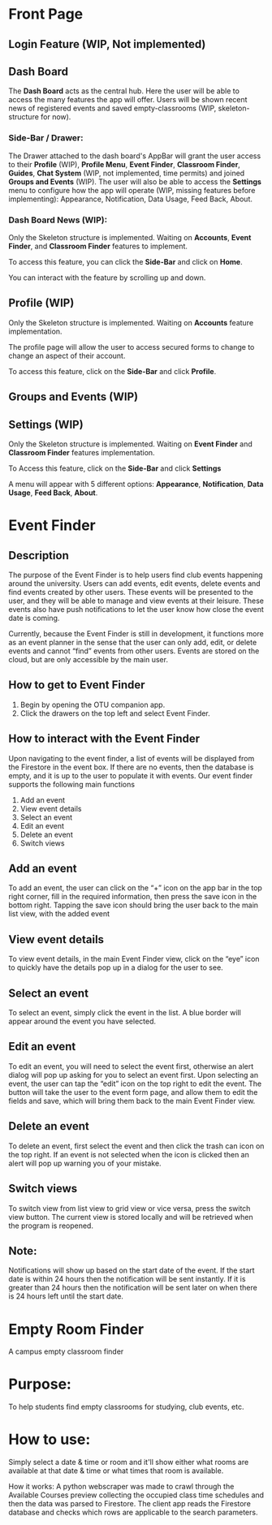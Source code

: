 # Front Page

## Login Feature (WIP, Not implemented)

## Dash Board

The __Dash Board__ acts as the central hub. Here the user will be able to access the many features the app will offer. Users will be shown recent news of registered events and saved empty-classrooms (WIP, skeleton-structure for now).

### Side-Bar / Drawer:

The Drawer attached to the dash board's AppBar will grant the user access to their __Profile__ (WIP), __Profile Menu__, __Event Finder__, __Classroom Finder__, __Guides__, __Chat System__ (WIP, not implemented, time permits) and joined __Groups and Events__ (WIP). The user will also be able to access the __Settings__ menu to configure how the app will operate (WIP, missing features before implementing): Appearance, Notification, Data Usage, Feed Back, About.

### Dash Board News (WIP):

Only the Skeleton structure is implemented. Waiting on __Accounts__, __Event Finder__, and __Classroom Finder__ features to implement. 

To access this feature, you can click the __Side-Bar__ and click on __Home__. 

You can interact with the feature by scrolling up and down.

## Profile (WIP)

Only the Skeleton structure is implemented. Waiting on __Accounts__ feature implementation. 

The profile page will allow the user to access secured forms to change to change an aspect of their account. 

To access this feature, click on the __Side-Bar__ and click __Profile__.

## Groups and Events (WIP)

## Settings (WIP)

Only the Skeleton structure is implemented. Waiting on __Event Finder__ and __Classroom Finder__ features implementation.

To Access this feature, click on the __Side-Bar__ and click __Settings__ 

A menu will appear with 5 different options: __Appearance__, __Notification__, __Data Usage__, __Feed Back__, __About__.

# Event Finder

## Description
The purpose of the Event Finder is to help users find club events happening around the university. Users can add events, edit events, delete events and find events created by other users. These events will be presented to the user, and they will be   able to manage and view events at their leisure. These events also have push notifications to let the user know how close the event date is coming. 

Currently, because the Event Finder is still in development, it functions more as an event planner in the sense that the user can only add, edit, or delete events and cannot “find” events from other users. Events are stored on the cloud, but are only accessible by the main user. 

## How to get to Event Finder
1. Begin by opening the OTU companion app.
2. Click the drawers on the top left and select Event Finder.

## How to interact with the Event Finder
Upon navigating to the event finder, a list of events will be displayed from the Firestore in the event box. If there are no events, then the database is empty, and it is up to the user to populate it with events. Our event finder supports the following main functions
  1. Add an event
  2. View event details
  3. Select an event
  4. Edit an event
  5. Delete an event
  6. Switch views

## Add an event
To add an event, the user can click on the “+” icon on the app bar in the top right corner, fill in the required information, then press the save icon in the bottom right. Tapping the save icon should bring the user back to the main list view, with the added event
## View event details
To view event details, in the main Event Finder view, click on the “eye” icon to quickly have the details pop up in a dialog for the user to see.

## Select an event 
To select an event, simply click the event in the list. A blue border will appear around the event you have selected.

## Edit an event
To edit an event, you will need to select the event first, otherwise an alert dialog will pop up asking for you to select an event first. Upon selecting an event, the user can tap the “edit” icon on the top right to edit the event. The button will take the user to the event form page, and allow them to edit the fields and save, which will bring them back to the main Event Finder view.

## Delete an event
To delete an event, first select the event and then click the trash can icon on the top right. If an event is not selected when the icon is clicked then an alert will pop up warning you of your mistake.

## Switch views
To switch view from list view to grid view or vice versa, press the switch view button. The current view is stored locally and will be retrieved when the program is reopened.

## Note: 
Notifications will show up based on the start date of the event. If the start date is within 24 hours then the notification will be sent instantly. If it is greater than 24 hours then the notification will be sent later on when there is 24 hours left until the start date.

# Empty Room Finder
A campus empty classroom finder 

# Purpose:
To help students find empty classrooms for studying, club events, etc.

# How to use:
Simply select a date & time or room and it'll show either what rooms are available at that date & time or what times that room is available.

How it works:
A python webscraper was made to crawl through the Available Courses preview collecting the occupied class time schedules and then the data was parsed to Firestore.
The client app reads the Firestore database and checks which rows are applicable to the search parameters.

